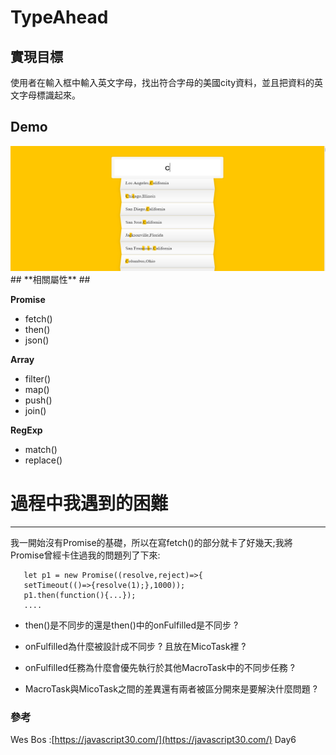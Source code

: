 #  TypeAhead  #

##  **實現目標**  ##

使用者在輸入框中輸入英文字母，找出符合字母的美國city資料，並且把資料的英文字母標識起來。
##  **Demo**  ##
<img src="img/type-ahead-demo.png" width="590" height="200"/>
##  **相關屬性**     ##

**Promise**

- fetch()
- then()
- json()


**Array**

- filter()
- map()
- push()
- join()

**RegExp**

- match()
- replace()


# 過程中我遇到的困難 #

----------
我一開始沒有Promise的基礎，所以在寫fetch()的部分就卡了好幾天;我將Promise曾經卡住過我的問題列了下來:

       let p1 = new Promise((resolve,reject)=>{
       setTimeout(()=>{resolve(1);},1000));
       p1.then(function(){...});
       ....       

- then()是不同步的還是then()中的onFulfilled是不同步 ? 

- onFulfilled為什麼被設計成不同步 ? 且放在MicoTask裡 ? 

- onFulfilled任務為什麼會優先執行於其他MacroTask中的不同步任務 ? 

- MacroTask與MicoTask之間的差異還有兩者被區分開來是要解決什麼問題 ?

 

 
### 參考 ###
Wes Bos :[https://javascript30.com/](https://javascript30.com/) Day6





   